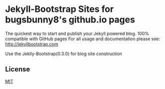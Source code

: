 # Jekyll-Bootstrap Sites for bugsbunny8's github.io pages

The quickest way to start and publish your Jekyll powered blog. 100% compatible with GitHub pages
For all usage and documentation please see: <http://jekyllbootstrap.com>

Use the Jeklly-Bootstrap(0.3.0) for blog site construction

## License

[MIT](http://opensource.org/licenses/MIT)
